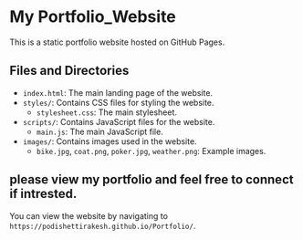 # My Portfolio_Website

This is a static portfolio website hosted on GitHub Pages.

## Files and Directories

- `index.html`: The main landing page of the website.
- `styles/`: Contains CSS files for styling the website.
  - `stylesheet.css`: The main stylesheet.
- `scripts/`: Contains JavaScript files for the website.
  - `main.js`: The main JavaScript file.
- `images/`: Contains images used in the website.
  - `bike.jpg`, `coat.png`, `poker.jpg`, `weather.png`: Example images.

## please view my portfolio and feel free to connect if intrested.

You can view the website by navigating to `https://podishettirakesh.github.io/Portfolio/`.
